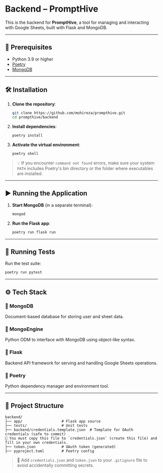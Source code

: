 # Backend – PromptHive

This is the backend for **PromptHive**, a tool for managing and interacting with Google Sheets, built with Flask and MongoDB.

---

## 🚀 Prerequisites

- Python 3.9 or higher
- [Poetry](https://python-poetry.org/docs/#installation)
- [MongoDB](https://www.mongodb.com/docs/manual/installation/)

---

## 🛠 Installation

1. **Clone the repository**:
   ```bash
   git clone https://github.com/mohireza/prompthive.git
   cd prompthive/backend
   ```

2. **Install dependencies**:
   ```bash
   poetry install
   ```

3. **Activate the virtual environment**:
   ```bash
   poetry shell
   ```

> 💡 If you encounter `command not found` errors, make sure your system `PATH` includes Poetry's bin directory or the folder where executables are installed.

---

## ▶️ Running the Application

1. **Start MongoDB** (in a separate terminal):
   ```bash
   mongod
   ```

2. **Run the Flask app**:
   ```bash
   poetry run flask run
   ```

---

## 🧪 Running Tests

Run the test suite:
```bash
poetry run pytest
```

---

## ⚙️ Tech Stack

### 🔹 MongoDB
Document-based database for storing user and sheet data.

### 🔹 MongoEngine
Python ODM to interface with MongoDB using object-like syntax.

### 🔹 Flask
Backend API framework for serving and handling Google Sheets operations.

### 🔹 Poetry
Python dependency manager and environment tool.

---

## 📁 Project Structure
```
backend/
├── app/                  # Flask app source
├── tests/                # Unit tests
├── backend/credentials.template.json  # Template for OAuth credentials (safe to commit)
🔐 You must copy this file to `credentials.json` (create this file) and fill in your own credentials.
├── token.json            # OAuth token (generated)
├── pyproject.toml        # Poetry config
```

> 🔐 Add `credentials.json` and `token.json` to your `.gitignore` file to avoid accidentally committing secrets.